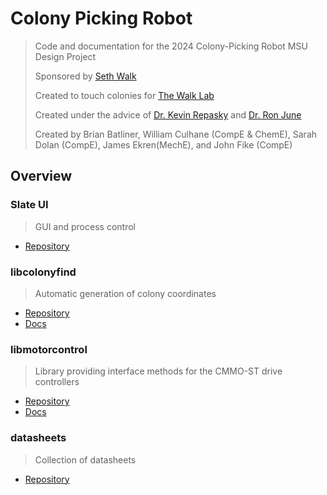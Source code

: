 # Colony Picking Robot
> Code and documentation for the 2024 Colony-Picking Robot MSU Design Project
> 
> Sponsored by [Seth Walk](https://www.montana.edu/mbi/directory/1524711/seth-walk)
> 
> Created to touch colonies for [The Walk Lab](https://thewalklab.com/)
> 
> Created under the advice of [Dr. Kevin Repasky](https://ece.montana.edu/directory/faculty/1524511/kevin-repasky) and [Dr. Ron June](https://www.montana.edu/mie/directory/1524232/ronald-june)
> 
> Created by Brian Batliner, William Culhane (CompE & ChemE), Sarah Dolan (CompE), James Ekren(MechE), and John Fike (CompE)

## Overview 
### Slate UI
> GUI and process control 

- [Repository](https://github.com/msudesigncpr/slate-ui/blob/tonic/src/slate_ui/baseplate_locations.json)

### libcolonyfind
> Automatic generation of colony coordinates

- [Repository](https://github.com/msudesigncpr/libcolonyfind)
- [Docs](https://github.com/msudesigncpr/libcolonyfind)

### libmotorcontrol 
> Library providing interface methods for the CMMO-ST drive controllers

- [Repository](https://github.com/msudesigncpr/libmotorctrl/tree/tonic) 
- [Docs](https://msudesigncpr.github.io/libmotorctrl/libmotorctrl/drive_manager.html)

### datasheets
> Collection of datasheets 

- [Repository](https://github.com/msudesigncpr/datasheets) 


